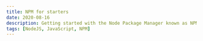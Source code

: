 ```yaml
---
title: NPM for starters
date: 2020-08-16
description: Getting started with the Node Package Manager known as NPM can be daunting sometimes as a begineer.
tags: [NodeJS, JavaScript, NPM]
---
```

